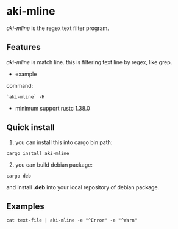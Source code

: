 # aki-mline

*aki-mline* is the regex text filter program.

## Features

*aki-mline*  is match line. this is filtering text line by regex, like grep.

* example

command:
```
`aki-mline` -H
```

* minimum support rustc 1.38.0

## Quick install

1. you can install this into cargo bin path:

```
cargo install aki-mline
```

2. you can build debian package:

```
cargo deb
```

and install **.deb** into your local repository of debian package.

## Examples

```
cat text-file | aki-mline -e "^Error" -e "^Warn"
```

